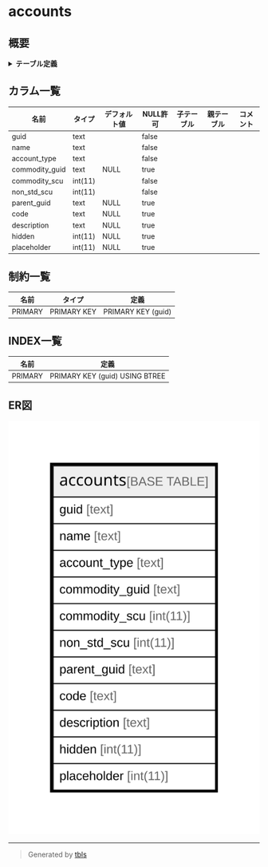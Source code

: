# accounts

## 概要

<details>
<summary><strong>テーブル定義</strong></summary>

```sql
CREATE TABLE `accounts` (
  `guid` text NOT NULL,
  `name` text NOT NULL,
  `account_type` text NOT NULL,
  `commodity_guid` text DEFAULT NULL,
  `commodity_scu` int(11) NOT NULL,
  `non_std_scu` int(11) NOT NULL,
  `parent_guid` text DEFAULT NULL,
  `code` text DEFAULT NULL,
  `description` text DEFAULT NULL,
  `hidden` int(11) DEFAULT NULL,
  `placeholder` int(11) DEFAULT NULL,
  PRIMARY KEY (`guid`(255))
) ENGINE=InnoDB DEFAULT CHARSET=utf8mb4 COLLATE=utf8mb4_general_ci
```

</details>

## カラム一覧

| 名前             | タイプ     | デフォルト値       | NULL許可   | 子テーブル      | 親テーブル      | コメント     |
| -------------- | ------- | ------------ | -------- | ---------- | ---------- | -------- |
| guid           | text    |              | false    |            |            |          |
| name           | text    |              | false    |            |            |          |
| account_type   | text    |              | false    |            |            |          |
| commodity_guid | text    | NULL         | true     |            |            |          |
| commodity_scu  | int(11) |              | false    |            |            |          |
| non_std_scu    | int(11) |              | false    |            |            |          |
| parent_guid    | text    | NULL         | true     |            |            |          |
| code           | text    | NULL         | true     |            |            |          |
| description    | text    | NULL         | true     |            |            |          |
| hidden         | int(11) | NULL         | true     |            |            |          |
| placeholder    | int(11) | NULL         | true     |            |            |          |

## 制約一覧

| 名前      | タイプ         | 定義                 |
| ------- | ----------- | ------------------ |
| PRIMARY | PRIMARY KEY | PRIMARY KEY (guid) |

## INDEX一覧

| 名前      | 定義                             |
| ------- | ------------------------------ |
| PRIMARY | PRIMARY KEY (guid) USING BTREE |

## ER図

![er](accounts.svg)

---

> Generated by [tbls](https://github.com/k1LoW/tbls)

